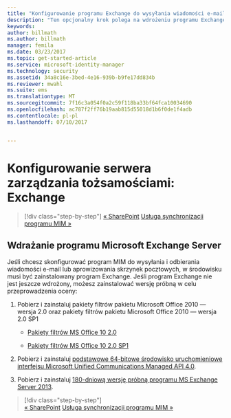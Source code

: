 ```yaml
---
title: "Konfigurowanie programu Exchange do wysyłania wiadomości e-mail i tworzenia skrzynek pocztowych | Dokumentacja firmy Microsoft"
description: "Ten opcjonalny krok polega na wdrożeniu programu Exchange Server w celu umożliwienia programowi MIM 2016 wysyłania wiadomości e-mail i tworzenia skrzynek pocztowych."
keywords: 
author: billmath
ms.author: billmath
manager: femila
ms.date: 03/23/2017
ms.topic: get-started-article
ms.service: microsoft-identity-manager
ms.technology: security
ms.assetid: 34a8c16e-3bed-4e16-939b-b9fe17dd834b
ms.reviewer: mwahl
ms.suite: ems
ms.translationtype: MT
ms.sourcegitcommit: 7f16c3a054f0a2c59f118ba33bf64fca10034690
ms.openlocfilehash: ac787f2ff76b19aab815d55018d1b6f0de1f4adb
ms.contentlocale: pl-pl
ms.lasthandoff: 07/10/2017


---
```


# Konfigurowanie serwera zarządzania tożsamościami: Exchange
<a id="set-up-an-identity-management-server-exchange" class="xliff"></a>

>[!div class="step-by-step"]
[« SharePoint](prepare-server-sharepoint.md)
[Usługa synchronizacji programu MIM »](install-mim-sync.md)

## Wdrażanie programu Microsoft Exchange Server
<a id="deploy-microsoft-exchange-server" class="xliff"></a>
Jeśli chcesz skonfigurować program MIM do wysyłania i odbierania wiadomości e-mail lub aprowizowania skrzynek pocztowych, w środowisku musi być zainstalowany program Exchange. Jeśli program Exchange nie jest jeszcze wdrożony, możesz zainstalować wersję próbną w celu przeprowadzenia oceny:

1. Pobierz i zainstaluj pakiety filtrów pakietu Microsoft Office 2010 — wersja 2.0 oraz pakiety filtrów pakietu Microsoft Office 2010 — wersja 2.0 SP1

    - [Pakiety filtrów MS Office 10 2.0](http://www.microsoft.com/en-us/download/details.aspx?id=17062)

    - [Pakiety filtrów MS Office 10 2.0 SP1](http://www.microsoft.com/en-us/download/details.aspx?id=26604)

2. Pobierz i zainstaluj [podstawowe 64-bitowe środowisko uruchomieniowe interfejsu Microsoft Unified Communications Managed API 4.0](http://www.microsoft.com/en-us/download/details.aspx?id=34992).

3. Pobierz i zainstaluj [180-dniową wersję próbną programu MS Exchange Server 2013](http://www.microsoft.com/en-us/evalcenter/evaluate-exchange-server-2013).

>[!div class="step-by-step"]  
[« SharePoint](prepare-server-sharepoint.md)
[Usługa synchronizacji programu MIM »](install-mim-sync.md)

